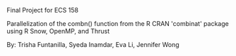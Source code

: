 Final Project for ECS 158

Parallelization of the combn() function from the R CRAN 'combinat' package using R Snow, OpenMP, and Thrust

By: Trisha Funtanilla, Syeda Inamdar, Eva Li, Jennifer Wong
